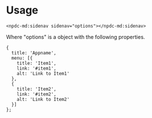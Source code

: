 # Usage

    <npdc-md:sidenav sidenav="options"></npdc-md:sidenav>

Where "options" is a object with the following properties.

    {
      title: 'Appname',
      menu: [{
        title: 'Item1',
        link: '#item1',
        alt: 'Link to Item1'
      },
      {
        title: 'Item2',
        link: '#item2',
        alt: 'Link to Item2'
      }]
    };
